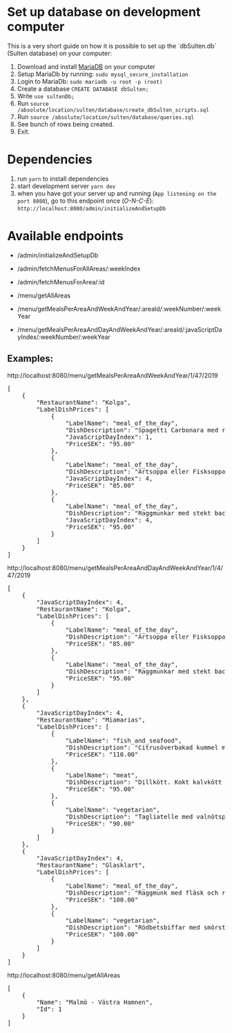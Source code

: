 # Set up database on development computer

This is a very short guide on how it is possible to set up the ´dbSulten.db´ (Sulten database) on your computer:

1. Download and install [MariaDB](https://mariadb.org/download/) on your computer
1. Setup MariaDb by running: `sudo mysql_secure_installation`
1. Login to MariaDb: `sudo mariadb -u root -p (root)`
1. Create a database `CREATE DATABASE dbSulten;`
1. Write `use sultenDb;`
1. Run `source /absolute/location/sulten/database/create_dbSulten_scripts.sql`
1. Run `source /absolute/location/sulten/database/queries.sql`
1. See bunch of rows being created.
1. Exit.

# Dependencies

1. run `yarn` to install dependencies
1. start development server `yarn dev`
1. when you have got your server up and running (`App listening on the port 8080`), go to this endpoint once (_O-N-C-E_): `http://localhost:8080/admin/initializeAndSetupDb`

# Available endpoints

- /admin/initializeAndSetupDb
- /admin/fetchMenusForAllAreas/:weekIndex
- /admin/fetchMenusForArea/:id

- /menu/getAllAreas
- /menu/getMealsPerAreaAndWeekAndYear/:areaId/:weekNumber/:weekYear
- /menu/getMealsPerAreaAndDayAndWeekAndYear/:areaId/:javaScriptDayIndex/:weekNumber/:weekYear

## Examples:

http://localhost:8080/menu/getMealsPerAreaAndWeekAndYear/1/47/2019

<pre>[
    {
        "RestaurantName": "Kolga",
        "LabelDishPrices": [
            {
                "LabelName": "meal_of_the_day",
                "DishDescription": "Spagetti Carbonara med riven ost",
                "JavaScriptDayIndex": 1,
                "PriceSEK": "95.00"
            },
            {
                "LabelName": "meal_of_the_day",
                "DishDescription": "Ärtsoppa eller Fisksoppa, pannkakor med sylt och grädde",
                "JavaScriptDayIndex": 4,
                "PriceSEK": "85.00"
            },
            {
                "LabelName": "meal_of_the_day",
                "DishDescription": "Raggmunkar med stekt bacon och lingon",
                "JavaScriptDayIndex": 4,
                "PriceSEK": "95.00"
            }
        ]
    }
]</pre>

http://localhost:8080/menu/getMealsPerAreaAndDayAndWeekAndYear/1/4/47/2019

<pre>[
    {
        "JavaScriptDayIndex": 4,
        "RestaurantName": "Kolga",
        "LabelDishPrices": [
            {
                "LabelName": "meal_of_the_day",
                "DishDescription": "Ärtsoppa eller Fisksoppa, pannkakor med sylt och grädde",
                "PriceSEK": "85.00"
            },
            {
                "LabelName": "meal_of_the_day",
                "DishDescription": "Raggmunkar med stekt bacon och lingon",
                "PriceSEK": "95.00"
            }
        ]
    },
    {
        "JavaScriptDayIndex": 4,
        "RestaurantName": "Miamarias",
        "LabelDishPrices": [
            {
                "LabelName": "fish_and_seafood",
                "DishDescription": "Citrusöverbakad kummel med soja- och ingefärssmör, savojkål.",
                "PriceSEK": "110.00"
            },
            {
                "LabelName": "meat",
                "DishDescription": "Dillkött. Kokt kalvkött i sötsyrlig dillsås, picklad morot, kokt potatis och pepparrotskräm.",
                "PriceSEK": "95.00"
            },
            {
                "LabelName": "vegetarian",
                "DishDescription": "Tagliatelle med valnötspesto, mozzarella och rostad tomat.",
                "PriceSEK": "90.00"
            }
        ]
    },
    {
        "JavaScriptDayIndex": 4,
        "RestaurantName": "Glasklart",
        "LabelDishPrices": [
            {
                "LabelName": "meal_of_the_day",
                "DishDescription": "Raggmunk med fläsk och rårörda lingon alt. Bruna bönor med fläsk",
                "PriceSEK": "100.00"
            },
            {
                "LabelName": "vegetarian",
                "DishDescription": "Rödbetsbiffar med smörstekt savoykål, rostad potatis och fetaostcreme",
                "PriceSEK": "100.00"
            }
        ]
    }
]</pre>

http://localhost:8080/menu/getAllAreas

<pre>[
    {
        "Name": "Malmö - Västra Hamnen",
        "Id": 1
    }
]</pre>
